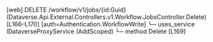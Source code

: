 [web] DELETE /workflow/v1/jobs/{id:Guid}  (Dataverse.Api.External.Controllers.v1.Workflow.JobsController.Delete)  [L166–L170] [auth=Authentication.WorkflowWrite]
  └─ uses_service IDataverseProxyService (AddScoped)
    └─ method Delete [L169]

